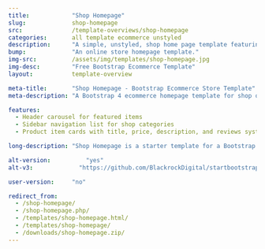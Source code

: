 ```yaml
---
title:            "Shop Homepage"
slug:             shop-homepage
src:              /template-overviews/shop-homepage
categories:       all template ecommerce unstyled
description:      "A simple, unstyled, shop home page template featuring Bootstrap snippets from Bootsnipp."
bump:             "An online store homepage template."
img-src:          /assets/img/templates/shop-homepage.jpg
img-desc:         "Free Bootstrap Ecommerce Template"
layout:           template-overview

meta-title:       "Shop Homepage - Bootstrap Ecommerce Store Template"
meta-description: "A Bootstrap 4 ecommerce homepage template for shop or store items. All Start Bootstrap templates are free to download and open source."

features:
  - Header carousel for featured items
  - Sidebar navigation list for shop categories
  - Product item cards with title, price, description, and reviews system

long-description: "Shop Homepage is a starter template for a Bootstrap based online store or ecommerce website."

alt-version:		  "yes"
alt-v3:		        "https://github.com/BlackrockDigital/startbootstrap-shop-homepage/archive/v3.3.7.zip"

user-version:     "no"

redirect_from:
  - /shop-homepage/
  - /shop-homepage.php/
  - /templates/shop-homepage.html/
  - /templates/shop-homepage/
  - /downloads/shop-homepage.zip/
---
```

